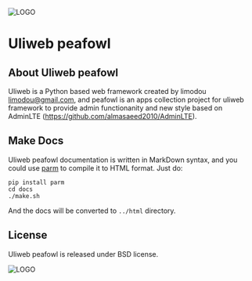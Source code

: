 ![LOGO](https://raw.github.com/uliwebext/uliweb-peafowl/master/logos/uliweb-peafowl.png)

Uliweb peafowl
==============

About Uliweb peafowl
--------------------
Uliweb is a Python based web framework created by limodou <limodou@gmail.com>, 
and peafowl is an apps collection project for uliweb framework to provide 
admin functionanity and new style based on AdminLTE (https://github.com/almasaeed2010/AdminLTE).

Make Docs
----------

Uliweb peafowl documentation is written in MarkDown syntax, and you could use [parm](https://github.com/limodou/parm)
to compile it to HTML format. Just do:

```
pip install parm
cd docs
./make.sh
```

And the docs will be converted to `../html` directory.

License
------------
Uliweb peafowl is released under BSD license.

![LOGO](https://raw.github.com/limodou/uliweb/master/logos/uliweb_logo_small.png)




